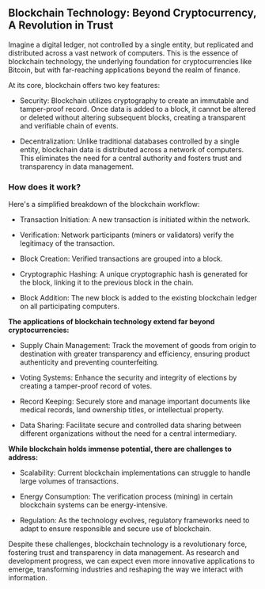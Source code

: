 ## Blockchain Technology: Beyond Cryptocurrency, A Revolution in Trust

Imagine a digital ledger, not controlled by a single entity, but replicated and distributed across a vast network of computers. This is the essence of blockchain technology, the underlying foundation for cryptocurrencies like Bitcoin, but with far-reaching applications beyond the realm of finance.



At its core, blockchain offers two key features:



- Security: Blockchain utilizes cryptography to create an immutable and tamper-proof record. Once data is added to a block, it cannot be altered or deleted without altering subsequent blocks, creating a transparent and verifiable chain of events.

- Decentralization: Unlike traditional databases controlled by a single entity, blockchain data is distributed across a network of computers. This eliminates the need for a central authority and fosters trust and transparency in data management.

### How does it work?



Here's a simplified breakdown of the blockchain workflow:



- Transaction Initiation: A new transaction is initiated within the network.

- Verification: Network participants (miners or validators) verify the legitimacy of the transaction.

- Block Creation: Verified transactions are grouped into a block.

- Cryptographic Hashing: A unique cryptographic hash is generated for the block, linking it to the previous block in the chain.

- Block Addition: The new block is added to the existing blockchain ledger on all participating computers.

**The applications of blockchain technology extend far beyond cryptocurrencies:**



- Supply Chain Management: Track the movement of goods from origin to destination with greater transparency and efficiency, ensuring product authenticity and preventing counterfeiting.

- Voting Systems: Enhance the security and integrity of elections by creating a tamper-proof record of votes.

- Record Keeping: Securely store and manage important documents like medical records, land ownership titles, or intellectual property.

- Data Sharing: Facilitate secure and controlled data sharing between different organizations without the need for a central intermediary.

**While blockchain holds immense potential, there are challenges to address:**



- Scalability: Current blockchain implementations can struggle to handle large volumes of transactions.

- Energy Consumption: The verification process (mining) in certain blockchain systems can be energy-intensive.

- Regulation: As the technology evolves, regulatory frameworks need to adapt to ensure responsible and secure use of blockchain.

Despite these challenges, blockchain technology is a revolutionary force, fostering trust and transparency in data management. As research and development progress, we can expect even more innovative applications to emerge, transforming industries and reshaping the way we interact with information.